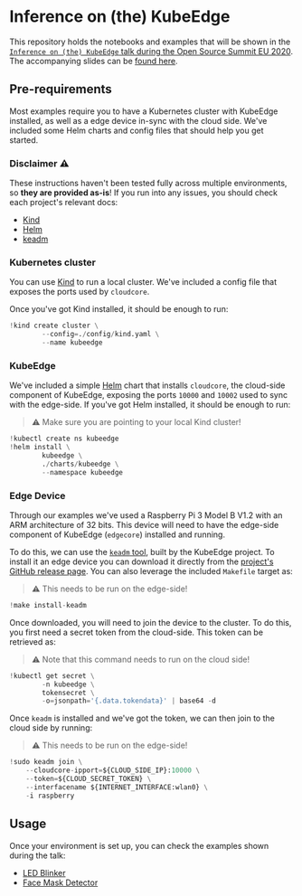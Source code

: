 # Inference on (the) KubeEdge

This repository holds the notebooks and examples that will be shown in the [`Inference on (the) KubeEdge` talk during the Open Source Summit EU 2020](https://osseu2020.sched.com/event/eCFe/inference-on-the-kubeedge-adrian-gonzalez-martin-seldon).
The accompanying slides can be [found here](https://docs.google.com/presentation/d/1GwjfS_8j8hkulEeeARiPFKMzr6iWD4Ezmil56RH1jwc/edit?usp=sharing).

## Pre-requirements

Most examples require you to have a Kubernetes cluster with KubeEdge installed, as well as a edge device in-sync with the cloud side.
We've included some Helm charts and config files that should help you get started.

### Disclaimer :warning:

These instructions haven't been tested fully across multiple environments, so **they are provided as-is**!
If you run into any issues, you should check each project's relevant docs:

- [Kind](https://kind.sigs.k8s.io/docs/user/quick-start/)
- [Helm](https://helm.sh/)
- [keadm](https://docs.kubeedge.io/en/latest/setup/keadm.html)

### Kubernetes cluster

You can use [Kind](https://github.com/kubernetes-sigs/kind) to run a local cluster.
We've included a config file that exposes the ports used by `cloudcore`.

Once you've got Kind installed, it should be enough to run:


```python
!kind create cluster \
		--config=./config/kind.yaml \
		--name kubeedge
```

### KubeEdge

We've included a simple [Helm](https://helm.sh/) chart that installs `cloudcore`, the cloud-side component of KubeEdge, exposing the ports `10000` and `10002` used to sync with the edge-side.
If you've got Helm installed, it should be enough to run:

> :warning: Make sure you are pointing to your local Kind cluster!


```python
!kubectl create ns kubeedge
!helm install \
		kubeedge \
		./charts/kubeedge \
		--namespace kubeedge
```

### Edge Device

Through our examples we've used a Raspberry Pi 3 Model B V1.2 with an ARM architecture of 32 bits.
This device will need to have the edge-side component of KubeEdge (`edgecore`) installed and running.

To do this, we can use the [`keadm` tool](https://docs.kubeedge.io/en/latest/setup/keadm.html), built by the KubeEdge project.
To install it an edge device you can download it directly from the [project's GitHub release page](https://github.com/kubeedge/kubeedge/releases/download/v1.4.0/keadm-v1.4.0-linux-arm.tar.gz).
You can also leverage the included `Makefile` target as:

> :warning: This needs to be run on the edge-side!


```python
!make install-keadm
```

Once downloaded, you will need to join the device to the cluster.
To do this, you first need a secret token from the cloud-side.
This token can be retrieved as:

> :warning: Note that this command needs to run on the cloud side!


```python
!kubectl get secret \
		-n kubeedge \
		tokensecret \
		-o=jsonpath='{.data.tokendata}' | base64 -d
```

Once `keadm` is installed and we've got the token, we can then join to the cloud side by running:

> :warning: This needs to be run on the edge-side!


```python
!sudo keadm join \
    --cloudcore-ipport=${CLOUD_SIDE_IP}:10000 \
    --token=${CLOUD_SECRET_TOKEN} \
    --interfacename ${INTERNET_INTERFACE:wlan0} \
    -i raspberry
```

## Usage

Once your environment is set up, you can check the examples shown during the talk:

- [LED Blinker](./examples/led)
- [Face Mask Detector](./examples/face-mask-detector)


```python

```
